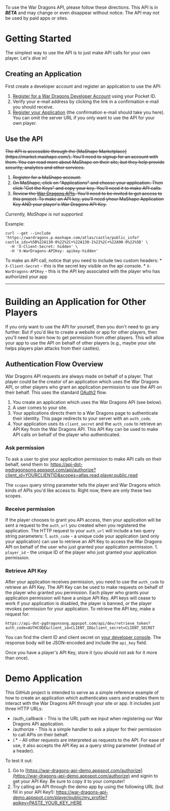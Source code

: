 To use the War Dragons API, please follow these directions. This API is in **_BETA_** and may change or even disappear without notice. The API may not be used by paid apps or sites.


# Getting Started

The simplest way to use the API is to just make API calls for your own player. Let's dive in!


## Creating an Application

First create a developer account and register an application to use the API:

1. [Register for a War Dragons Developer Account](https://api-dot-pgdragonsong.appspot.com/api/console/login) using your Pocket ID.
1. Verify your e-mail address by clicking the link in a confirmation e-mail you should receive.
1. [Register your Application](https://api-dot-pgdragonsong.appspot.com/api/console/apps) (the confirmation e-mail should take you here). You can omit the server URL if you only want to use the API for your own player.


## Use the API
<strike>
The API is accessible through the [MaShape Marketplace](https://market.mashape.com/). You'll need to signup for an account with them. You can read more about MaShape on their site, but they help provide security, analytics and other services.

1. Register for a MaShape account.
1. On MaShape, click on "Applications" and choose your application. Then click "Get the Keys" and copy your key. You'll need it to make API calls.
1. Review the [War Dragons APIs](https://market.mashape.com/david8/war-dragons). You'll need to be invited to get access to this project. To make an API key, you'll need yhour MaShape Application Key AND your player's War Dragons API Key.
</strike>

_Currently, MaShape is not supported._

Example:

    curl --get --include 'https://wardragons.p.mashape.com/atlas/castle/public_info?castle_ids=%5B%22A130-0%22%2C+%22A130-1%22%2C+%22A90-0%22%5D' \
      -H 'X-Client-Secret: hidden' \
      -H 'X-WarDragons-APIKey: apikey-hidden'

To make an API call, notice that you need to include two custom headers:
    * `X-Client-Secret` - this is the secret key visible on the api console.
    * `X-WarDragons-APIKey` - this is the API key associated with the player who has authorized your app


***


# Building an Application for Other Players

If you only want to use the API for yourself, then you don't need to go any further. But if you'd like to create a website or app for other players, then you'll need to learn how to get permission from other players. This will allow your app to use the API on behalf of other players (e.g., maybe your site helps players plan attacks from their castles).

## Authentication Flow Overview

War Dragons API requests are always made on behalf of a player. That player could be the creator of an application which uses the War Dragons API, or other players who grant an application permission to use the API on their behalf. This uses the standard [OAuth2](https://www.digitalocean.com/community/tutorials/an-introduction-to-oauth-2) flow.

1. You create an application which uses the War Dragons API (see below).
1. A user comes to your site.
1. Your applications directs them to a War Dragons page to authenticate their identity. This page redirects to your server with an `auth_code`.
1. Your application uses its `client_secret` and the `auth_code` to retrieve an API Key from the War Dragons API. This API Key can be used to make API calls on behalf of the player who authenticated.


### Ask permission
To ask a user to give your application permission to make API calls on their behalf, send them to:
    https://api-dot-pgdragonsong.appspot.com/api/authorize?client_id=YOURCLIENTID&scopes=atlas.read,player.public.read

The `scopes` query string parameter tells the player and War Dragons which kinds of APIs you'd like access to. Right now, there are only these two scopes.


### Receive permission
If the player chooses to grant you API access, then your application will be sent a request to the `auth_url` you created when you registered the application. The HTTP request to your `auth_url` will include a two query string parameters:
    1. `auth_code` - a unique code your application (and only your application) can use to retrieve an API Key to access the War Dragons API on behalf of the user who just granted your application permission.
    1. `player_id` - the unique ID of the player who just granted your application permission.


### Retrieve API Key
After your application receives permission, you need to use the `auth_code` to retrieve an API Key. The API Key can be used to make requests on behalf of the player who granted you permission. Each player who grants your application permission will have a unique API Key. API keys will cease to work if your application is disabled, the player is banned, or the player revokes permission for your application. To retrieve the API key, make a request for:

    https://api-dot-pgdragonsong.appspot.com/api/dev/retrieve_token?auth_code=AUTHCODE&client_id=CLIENT_ID&client_secret=CLIENT_SECRET

You can find the client ID and client secret on [your developer console](https://api-dot-pgdragonsong.appspot.com/api/console/). The response body will be JSON-encoded and include the `api_key` field.

Once you have a player's API Key, store it (you should not ask for it more than once).


# Demo Application

This GitHub project is intended to serve as a simple reference example of how to create an application which authenticates users and enables them to interact with the War Dragons API through your site or app. It includes just three HTTP URLs:

 * /auth_callback - This is the URL path we input when registering our War Dragons API application.
 * /authorize - This is a simple handler to ask a player for their permission to call APIs on their behalf.
 * /.* - All other requests are interpreted as requests to the API. For ease of use, it also accepts the API Key as a query string parameter (instead of a header).


To test it out:

1. Go to [https://war-dragons-api-demo.appspot.com/authorize](https://war-dragons-api-demo.appspot.com/authorize) and signin to get your API Key. Be sure to copy it to your computer!
1. Try calling an API through the demo app by using the following URL (but fill in your API Key!): https://war-dragons-api-demo.appspot.com/player/public/my_profile?apikey=PASTE_YOUR_KEY_HERE
